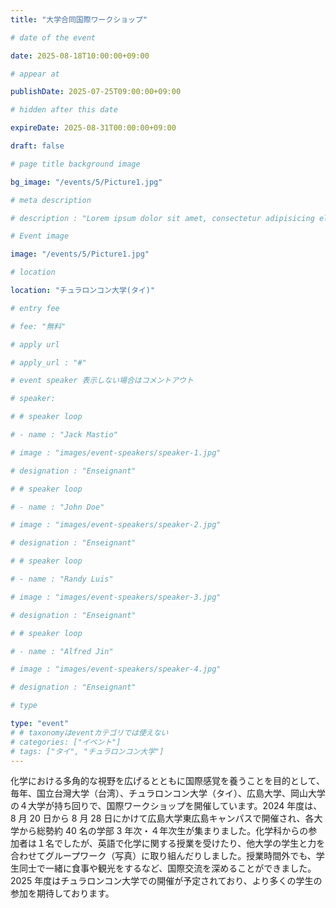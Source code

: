 ```yaml
---
title: "大学合同国際ワークショップ"

# date of the event

date: 2025-08-18T10:00:00+09:00

# appear at

publishDate: 2025-07-25T09:00:00+09:00

# hidden after this date

expireDate: 2025-08-31T00:00:00+09:00

draft: false

# page title background image

bg_image: "/events/5/Picture1.jpg"

# meta description

# description : "Lorem ipsum dolor sit amet, consectetur adipisicing elit, sed do eiusmod tempor incididunt ut labore. dolore magna aliqua. Ut enim ad minim veniam, quis nostrud."

# Event image

image: "/events/5/Picture1.jpg"

# location

location: "チュラロンコン大学(タイ)"

# entry fee

# fee: "無料"

# apply url

# apply_url : "#"

# event speaker 表示しない場合はコメントアウト

# speaker:

# # speaker loop

# - name : "Jack Mastio"

# image : "images/event-speakers/speaker-1.jpg"

# designation : "Enseignant"

# # speaker loop

# - name : "John Doe"

# image : "images/event-speakers/speaker-2.jpg"

# designation : "Enseignant"

# # speaker loop

# - name : "Randy Luis"

# image : "images/event-speakers/speaker-3.jpg"

# designation : "Enseignant"

# # speaker loop

# - name : "Alfred Jin"

# image : "images/event-speakers/speaker-4.jpg"

# designation : "Enseignant"

# type

type: "event"
# # taxonomyはeventカテゴリでは使えない
# categories: ["イベント"]
# tags: ["タイ", "チュラロンコン大学"]
---
```


化学における多角的な視野を広げるとともに国際感覚を養うことを目的として、毎年、国立台灣大学（台湾）、チュラロンコン大学（タイ）、広島大学、岡山大学の４大学が持ち回りで、国際ワークショップを開催しています。2024 年度は、8 月 20 日から 8 月 28 日にかけて広島大学東広島キャンパスで開催され、各大学から総勢約 40 名の学部 3 年次・４年次生が集まりました。化学科からの参加者は１名でしたが、英語で化学に関する授業を受けたり、他大学の学生と力を合わせてグループワーク（写真）に取り組んだりしました。授業時間外でも、学生同士で一緒に食事や観光をするなど、国際交流を深めることができました。2025 年度はチュラロンコン大学での開催が予定されており、より多くの学生の参加を期待しております。
